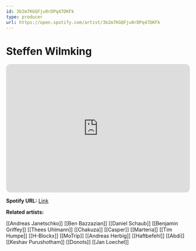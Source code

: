 ```yaml
---
id: 3b2m7KGQFju0rDPq47DKFk
type: producer
url: https://open.spotify.com/artist/3b2m7KGQFju0rDPq47DKFk
---
```

# Steffen Wilmking

<iframe style="border-radius:12px" src="https://open.spotify.com/embed/artist/3b2m7KGQFju0rDPq47DKFk" width="100%" height="352" frameBorder="0" allowfullscreen="" allow="autoplay; clipboard-write; encrypted-media; fullscreen; picture-in-picture" loading="lazy"></iframe>

**Spotify URL:** [Link](https://open.spotify.com/artist/3b2m7KGQFju0rDPq47DKFk)

**Related artists:**

[[Andreas Janetschko]]
[[Ben Bazzazian]]
[[Daniel Schaub]]
[[Benjamin Griffey]]
[[Thees Uhlmann]]
[[Chakuza]]
[[Casper]]
[[Marteria]]
[[Tim Humpe]]
[[H-Blockx]]
[[MoTrip]]
[[Andreas Herbig]]
[[Haftbefehl]]
[[Abdi]]
[[Keshav Purushotham]]
[[Donots]]
[[Jan Loechel]]
